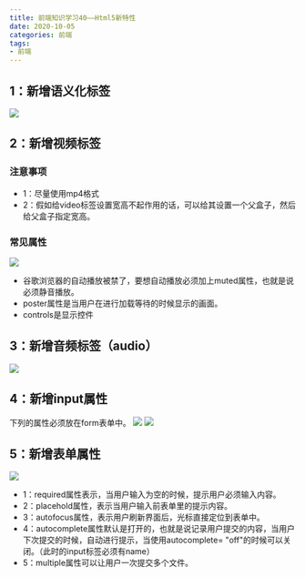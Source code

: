 ```yaml
---
title: 前端知识学习40——Html5新特性
date: 2020-10-05
categories: 前端
tags: 
- 前端
---
```


## 1：新增语义化标签
![](https://jiapeiyang.oss-cn-beijing.aliyuncs.com/img/20201005165759.png)

## 2：新增视频标签
### 注意事项
* 1：尽量使用mp4格式
* 2：假如给video标签设置宽高不起作用的话，可以给其设置一个父盒子，然后给父盒子指定宽高。
### 常见属性
![](https://jiapeiyang.oss-cn-beijing.aliyuncs.com/img/20201005165932.png)

* 谷歌浏览器的自动播放被禁了，要想自动播放必须加上muted属性，也就是说必须静音播放。
* poster属性是当用户在进行加载等待的时候显示的画面。
* controls是显示控件

## 3：新增音频标签（audio）
![](https://jiapeiyang.oss-cn-beijing.aliyuncs.com/img/20201005170237.png)

## 4：新增input属性
下列的属性必须放在form表单中。
![](https://jiapeiyang.oss-cn-beijing.aliyuncs.com/img/20201005170315.png)
![](https://jiapeiyang.oss-cn-beijing.aliyuncs.com/img/20201005170336.png)

## 5：新增表单属性
![](https://jiapeiyang.oss-cn-beijing.aliyuncs.com/img/20201005170352.png)

* 1：required属性表示，当用户输入为空的时候，提示用户必须输入内容。
* 2：placehold属性，表示当用户输入前表单里的提示内容。
* 3：autofocus属性，表示用户刷新界面后，光标直接定位到表单中。
* 4：autocomplete属性默认是打开的，也就是说记录用户提交的内容，当用户下次提交的时候，自动进行提示，当使用autocomplete= "off"的时候可以关闭。（此时的input标签必须有name）
* 5：multiple属性可以让用户一次提交多个文件。